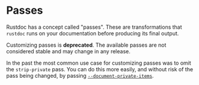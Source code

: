 # Passes

Rustdoc has a concept called "passes". These are transformations that
`rustdoc` runs on your documentation before producing its final output.

Customizing passes is **deprecated**. The available passes are not considered stable and may
change in any release.

In the past the most common use case for customizing passes was to omit the `strip-private` pass.
You can do this more easily, and without risk of the pass being changed, by passing
[`--document-private-items`](./unstable-features.md#--document-private-items).
